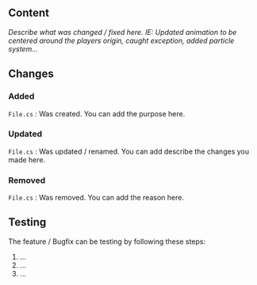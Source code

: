 ## Content

*Describe what was changed / fixed here. IE: Updated animation to be centered around the players origin, caught exception, added particle system...*

## Changes
<!-- Tip: You can just copy paste the below lines, or remove them as needed. -->
### Added
`File.cs` : Was created. You can add the purpose here.

### Updated
`File.cs` : Was updated / renamed. You can add describe the changes you made here.

### Removed
`File.cs` : Was removed. You can add the reason here.

## Testing

The feature / Bugfix can be testing by following these steps:

1. ...
2. ...
3. ...
